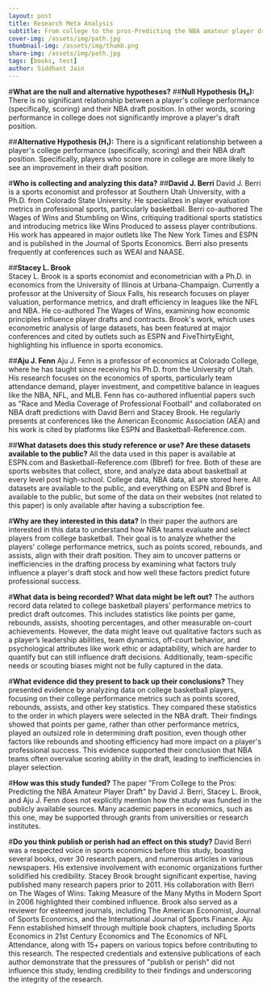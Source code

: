 ```yaml
---
layout: post
title: Research Meta Analysis
subtitle: From college to the pros-Predicting the NBA amateur player draft
cover-img: /assets/img/path.jpg
thumbnail-img: /assets/img/thumb.png
share-img: /assets/img/path.jpg
tags: [books, test]
author: Siddhant Jain
---
```




#**What are the null and alternative hypotheses?**
##**Null Hypothesis (H₀):**
There is no significant relationship between a player's college performance (specifically, scoring) and their NBA draft position. In other words, scoring performance in college does not significantly improve a player's draft position.

##**Alternative Hypothesis (H₁):**
There is a significant relationship between a player's college performance (specifically, scoring) and their NBA draft position. Specifically, players who score more in college are more likely to see an improvement in their draft position.


#**Who is collecting and analyzing this data?**
##**David J. Berri**
David J. Berri is a sports economist and professor at Southern Utah University, with a Ph.D. from Colorado State University. He specializes in player evaluation metrics in professional sports, particularly basketball. Berri co-authored The Wages of Wins and Stumbling on Wins, critiquing traditional sports statistics and introducing metrics like Wins Produced to assess player contributions. His work has appeared in major outlets like The New York Times and ESPN and is published in the Journal of Sports Economics. Berri also presents frequently at conferences such as WEAI and NAASE.

##**Stacey L. Brook**  
Stacey L. Brook is a sports economist and econometrician with a Ph.D. in economics from the University of Illinois at Urbana-Champaign. Currently a professor at the University of Sioux Falls, his research focuses on player valuation, performance metrics, and draft efficiency in leagues like the NFL and NBA. He co-authored The Wages of Wins, examining how economic principles influence player drafts and contracts. Brook's work, which uses econometric analysis of large datasets, has been featured at major conferences and cited by outlets such as ESPN and FiveThirtyEight, highlighting his influence in sports economics.

##**Aju J. Fenn**
Aju J. Fenn is a professor of economics at Colorado College, where he has taught since receiving his Ph.D. from the University of Utah. His research focuses on the economics of sports, particularly team attendance demand, player investment, and competitive balance in leagues like the NBA, NFL, and MLB. Fenn has co-authored influential papers such as "Race and Media Coverage of Professional Football" and collaborated on NBA draft predictions with David Berri and Stacey Brook. He regularly presents at conferences like the American Economic Association (AEA) and his work is cited by platforms like ESPN and Basketball-Reference.com.


##**What datasets does this study reference or use? Are these datasets available to the public?**
All the data used in this paper is available at ESPN.com and Basketball-Reference.com (Bbref) for free. Both of these are sports websites that collect, store, and analyze data about basketball at every level post high-school. College data, NBA data, all are stored here. All datasets are available to the public, and everything on ESPN and Bbref is available to the public, but some of the data on their websites (not related to this paper) is only available after having a subscription fee. 


#**Why are they interested in this data?**
In their paper the authors are interested in this data to understand how NBA teams evaluate and select players from college basketball. Their goal is to analyze whether the players' college performance metrics, such as points scored, rebounds, and assists, align with their draft position. They aim to uncover patterns or inefficiencies in the drafting process by examining what factors truly influence a player's draft stock and how well these factors predict future professional success.


#**What data is being recorded? What data might be left out?**
The authors record data related to college basketball players’ performance metrics to predict draft outcomes. This includes statistics like points per game, rebounds, assists, shooting percentages, and other measurable on-court achievements. However, the data might leave out qualitative factors such as a player’s leadership abilities, team dynamics, off-court behavior, and psychological attributes like work ethic or adaptability, which are harder to quantify but can still influence draft decisions. Additionally, team-specific needs or scouting biases might not be fully captured in the data.


#**What evidence did they present to back up their conclusions?**
They presented evidence by analyzing data on college basketball players, focusing on their college performance metrics such as points scored, rebounds, assists, and other key statistics. They compared these statistics to the order in which players were selected in the NBA draft. Their findings showed that points per game, rather than other performance metrics, played an outsized role in determining draft position, even though other factors like rebounds and shooting efficiency had more impact on a player's professional success. This evidence supported their conclusion that NBA teams often overvalue scoring ability in the draft, leading to inefficiencies in player selection.


#**How was this study funded?**
The paper "From College to the Pros: Predicting the NBA Amateur Player Draft" by David J. Berri, Stacey L. Brook, and Aju J. Fenn does not explicitly mention how the study was funded in the publicly available sources. Many academic papers in economics, such as this one, may be supported through grants from universities or research institutes. 


#**Do you think publish or perish had an effect on this study?**
David Berri was a respected voice in sports economics before this study, boasting several books, over 30 research papers, and numerous articles in various newspapers. His extensive involvement with economic organizations further solidified his credibility.
Stacey Brook brought significant expertise, having published many research papers prior to 2011. His collaboration with Berri on The Wages of Wins: Taking Measure of the Many Myths in Modern Sport in 2006 highlighted their combined influence. Brook also served as a reviewer for esteemed journals, including The American Economist, Journal of Sports Economics, and the International Journal of Sports Finance.
Aju Fenn established himself through multiple book chapters, including Sports Economics in 21st Century Economics and The Economics of NFL Attendance, along with 15+ papers on various topics before contributing to this research.
The respected credentials and extensive publications of each author demonstrate that the pressures of "publish or perish" did not influence this study, lending credibility to their findings and underscoring the integrity of the research.




